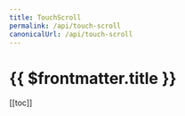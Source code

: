 ```yaml
---
title: TouchScroll
permalink: /api/touch-scroll
canonicalUrl: /api/touch-scroll
---
```


# {{ $frontmatter.title }}

[[toc]]

